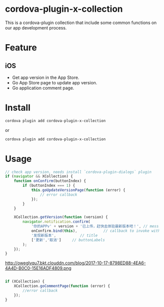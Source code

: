 # cordova-plugin-x-collection

This is a cordova-plugin collection that include some common functions on our app development process.

# Feature

## iOS

- Get app version in the App Store.
- Go App Store page to update app version.
- Go application comment page.

# Install

```bash
cordova plugin add cordova-plugin-x-collection
```
or

```bash
cordova plugin add cordova-plugin-x-collection
```

# Usage

```Javascript
// check app version, needs install `cordova-plugin-dialogs` plugin
if (navigator && XCollection) {
    function onConfirm(buttonIndex) {
        if (buttonIndex === 1) {
            this.goUpdateVersionPage(function (error) {
                // error callback
            });
        }
    }

    XCollection.getVersion(function (version) {
        navigator.notification.confirm(
            '你的APPv' + version + '已上传，赶快去体验最新版本吧！', // message
            onConfirm.bind(this),            // callback to invoke with index of button pressed
            '发现新版本',           // title
            ['更新','取消']     // buttonLabels
        );
    });
}

```

http://oweglvqu7.bkt.clouddn.com/blog/2017-10-17-8798ED88-4EA6-4A4D-B0C0-15E16ADF4809.png

```Javascript

if (XCollection) {
    XCollection.goCommentPage(function (error) {
        //error callback
    });
}

```

